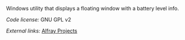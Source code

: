 Windows utility that displays a floating window with a battery level info.

*Code license:* GNU GPL v2

*External links:* [Alfray Projects](http://www.alfray.com/projects/index.html)